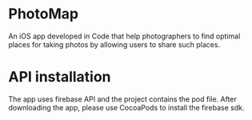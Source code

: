 # PhotoMap
An iOS app developed in Code that help photographers to find optimal places for taking photos by allowing users to share such places.

# API installation
The app uses firebase API and the project contains the pod file. After downloading the app, please use CocoaPods to install the firebase sdk.